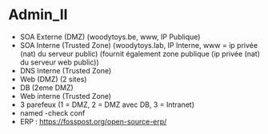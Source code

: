 # Admin_II

* SOA Externe (DMZ) (woodytoys.be, www, IP Publique)
* SOA Interne (Trusted Zone) (woodytoys.lab, IP Interne, www = ip privée (nat) du serveur public) (fournit également zone publique (ip privée (nat) du serveur web public))
* DNS Interne (Trusted Zone)
* Web (DMZ) (2 sites)
* DB (2eme DMZ) 
* Web interne (Trusted Zone)
* 3 parefeux (1 = DMZ, 2 = DMZ avec DB, 3 = Intranet)
* named -check conf
* ERP : https://fosspost.org/open-source-erp/

